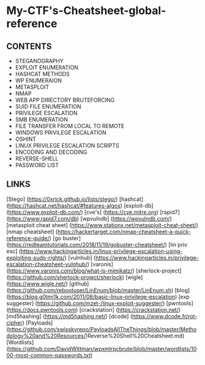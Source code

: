 #  My-CTF's-Cheatsheet-global-reference

## CONTENTS 

* STEGANOGRAPHY
* EXPLOIT ENUMERATION
* HASHCAT METHODS
* WP ENUMERAION
* METASPLOIT
* NMAP
* WEB APP DIRECTORY BRUTEFORCING
* SUID FILE ENUMERATION
* PRIVILEGE ESCALATION
* SMB ENUMERATION
* FILE TRANSFER FROM LOCAL TO REMOTE
* WINDOWS PRIVILEGE ESCALATION
* OSHINT 
* LINUX PRIVILEGE ESCALATION SCRIPTS
* ENCODING AND DECODING
* REVERSE-SHELL
* PASSWORD LIST

## LINKS 

[Stego] (https://0xrick.github.io/lists/stego/)
[hashcat] (https://hashcat.net/hashcat/#features-algos)
[exploit-db] (https://www.exploit-db.com/)
[cve's] (https://cve.mitre.org) 
[rapid7]  (https://www.rapid7.com/db)
[wpvulndb]  (https://wpvulndb.com/)
[metasploit cheat sheet] (https://www.stationx.net/metasploit-cheat-sheet/)
[nmap cheatsheet]  (https://hackertarget.com/nmap-cheatsheet-a-quick-reference-guide/) 
[go buster]  (https://redteamtutorials.com/2018/11/19/gobuster-cheatsheet/)
[lin priv esc]  (https://www.hackingarticles.in/linux-privilege-escalation-using-exploiting-sudo-rights/)
[vulnhub]  (https://www.hackingarticles.in/privilege-escalation-cheatsheet-vulnhub/)
[varonis] (https://www.varonis.com/blog/what-is-mimikatz/)
[sherlock-project]  (https://github.com/sherlock-project/sherlock)
[wigle] (https://www.wigle.net/)
[github] (https://github.com/rebootuser/LinEnum/blob/master/LinEnum.sh)
[blog] (https://blog.g0tmi1k.com/2011/08/basic-linux-privilege-escalation)
[exp suggester] (https://github.com/mzet-/linux-exploit-suggester/)
[pwntools] (https://docs.pwntools.com)
[crackstation] (https://crackstation.net/)
[md5hashing] (https://md5hashing.net/)
[dcode] (https://www.dcode.fr/rot-cipher)
[Payloads] (https://github.com/swisskyrepo/PayloadsAllTheThings/blob/master/Methodology%20and%20Resources/)Reverse%20Shell%20Cheatsheet.md)
[Wordlists] (https://github.com/DavidWittman/wpxmlrpcbrute/blob/master/wordlists/1000-most-common-passwords.txt)


   

